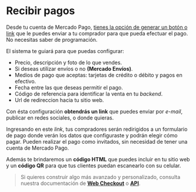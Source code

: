 # Recibir pagos

Desde tu cuenta de Mercado Pago, [tienes la opción de generar un botón o link](https://www.mercadopago.com.ar/tools/create) que le puedes enviar a tu comprador para que pueda efectuar el pago. No necesitas saber de programación.  

El sistema te guiará para que puedas configurar:

* Precio, descripción y foto de lo que vendes.
* Si deseas utilizar envíos o no **(Mercado Envíos)**.
* Medios de pago que aceptas: tarjetas de crédito o débito y pagos en efectivo.
* Fecha entre las que deseas permitir el pago.
* Código de referencia para identificar la venta en tu _backend_.
* Url de redireccion hacia tu sitio web.

Con ésta configuración **obtendrás un link** que puedes enviar por _e-mail_, publicar en redes sociales, o donde quieras.

Ingresando en este _link_, tus compradores serán redirigidos a un formulario de pago donde verán los datos que configuraste y podrán elegir cómo pagar. Pueden realizar el pago como invitados, sin necesidad de tener una cuenta de Mercado Pago.

Además te brindaremos un **código HTML** que puedes incluir en tu sitio web y un **código QR**  para que tus clientes puedan escanearlo con su celular.

> Si quieres construir algo más avanzado y personalizado, consulta nuestra documentación de **[Web Checkout](/guides/payments/web-checkout/introduction.es.md)** o **[API](/guides/payments/api/introduction.es.md)**.
